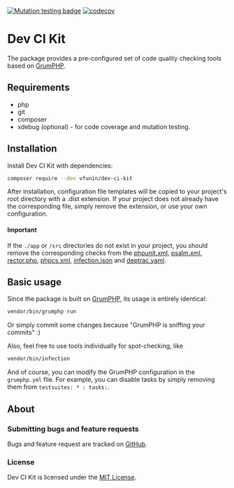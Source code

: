 [![Mutation testing badge](https://img.shields.io/endpoint?style=flat&url=https%3A%2F%2Fbadge-api.stryker-mutator.io%2Fgithub.com%2Fvfunin%2Fdev-ci-kit%2Fmaster)](https://dashboard.stryker-mutator.io/reports/github.com/vfunin/dev-ci-kit/master)
[![codecov](https://codecov.io/gh/vfunin/dev-ci-kit/branch/master/graph/badge.svg?token=ER6NMU4XDO)](https://codecov.io/gh/vfunin/dev-ci-kit)

# Dev CI Kit

The package provides a pre-configured set of code quality checking tools based on [GrumPHP](https://github.com/phpro/grumphp/).

## Requirements

- php
- git
- composer
- xdebug (optional) - for code coverage and mutation testing.

## Installation
Install Dev CI Kit with dependencies:
```sh
composer require --dev vfunin/dev-ci-kit
```
After installation, configuration file templates will be copied to your project's root directory with a .dist extension. If your project does not already have the corresponding file, simply remove the extension, or use your own configuration.

#### Important
If the `./app` or `/src` directories do not exist in your project, you should remove the corresponding checks from the [phpunit.xml](phpunit.xml), [psalm.xml](psalm.xml), [rector.php](rector.php), [phpcs.xml](phpcs.xml), [infection.json](infection.json) and [deptrac.yaml](deptrac.yaml). 

## Basic usage
Since the package is built on [GrumPHP](https://github.com/phpro/grumphp/), its usage is entirely identical:
```sh
vendor/bin/grumphp run
```
Or simply commit some changes because "GrumPHP is sniffing your commits" :) 

Also, feel free to use tools individually for spot-checking, like
```sh
vendor/bin/infection
```

And of course, you can modify the GrumPHP configuration in the `grumphp.yml` file. For example, you can disable tasks by simply removing them from `testsuites: * : tasks:`.

## About

### Submitting bugs and feature requests

Bugs and feature request are tracked on [GitHub](https://github.com/vfunin/dev-ci-kit/issues).

### License

Dev CI Kit is licensed under the [MIT License](LICENSE).
